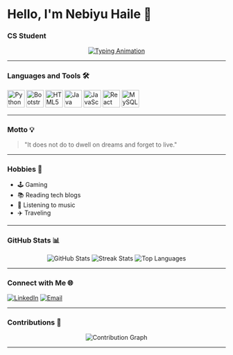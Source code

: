 # Hello, I'm Nebiyu Haile 👋



### CS Student



<p align="center">
  <a href="https://github.com/NebiyuHaile">
    <img src="https://readme-typing-svg.herokuapp.com?font=Fira+Code&size=22&duration=4000&pause=500&color=4CAF50&width=435&lines=Software+Engineer" alt="Typing Animation" />
  </a>
</p>

---

### Languages and Tools 🛠️
<p align="left">
  <img src="https://cdn.jsdelivr.net/gh/devicons/devicon/icons/python/python-original.svg" width="40" height="40" alt="Python" />
  <img src="https://cdn.jsdelivr.net/gh/devicons/devicon/icons/bootstrap/bootstrap-plain.svg" width="40" height="40" alt="Bootstrap" />
  <img src="https://cdn.jsdelivr.net/gh/devicons/devicon/icons/html5/html5-plain.svg" width="40" height="40" alt="HTML5" />
  <img src="https://cdn.jsdelivr.net/gh/devicons/devicon/icons/java/java-original.svg" width="40" height="40" alt="Java" />
  <img src="https://cdn.jsdelivr.net/gh/devicons/devicon/icons/javascript/javascript-plain.svg" width="40" height="40" alt="JavaScript" />
   <img src="https://cdn.jsdelivr.net/gh/devicons/devicon/icons/react/react-original.svg" width="40" height="40" alt="React" />
  <img src="https://cdn.jsdelivr.net/gh/devicons/devicon/icons/mysql/mysql-original.svg" width="40" height="40" alt="MySQL" />
  
 
</p>

---

### Motto 💡
> "It does not do to dwell on dreams and forget to live."

---

### Hobbies 🎨
- 🕹️ Gaming
- 📚 Reading tech blogs
- 🎵 Listening to music
- ✈️ Traveling



---

### GitHub Stats 📊
<p align="center">
  <img src="https://github-readme-stats.vercel.app/api?username=NebiyuHaile&show_icons=true&theme=radical" alt="GitHub Stats" />
  <img src="https://github-readme-streak-stats.herokuapp.com/?user=NebiyuHaile&theme=radical" alt="Streak Stats" />
  <img src="https://github-readme-stats.vercel.app/api/top-langs/?username=NebiyuHaile&layout=compact&theme=radical" alt="Top Languages" />
</p>

---

### Connect with Me 🌐
<p align="left">
  <a href="https://linkedin.com/in/nebiyuhaile" target="_blank"><img src="https://img.shields.io/badge/-LinkedIn-blue?style=flat&logo=linkedin" alt="LinkedIn"></a>
  <a href="mailto:nebiyuhaile385@gmail.com" target="_blank"><img src="https://img.shields.io/badge/-Email-red?style=flat&logo=gmail&logoColor=white" alt="Email"></a>
</p>

---

### Contributions 🌱
<p align="center">
  <img src="https://github-profile-summary-cards.vercel.app/api/cards/profile-details?username=NebiyuHaile&theme=vue" alt="Contribution Graph" />
</p>

---



